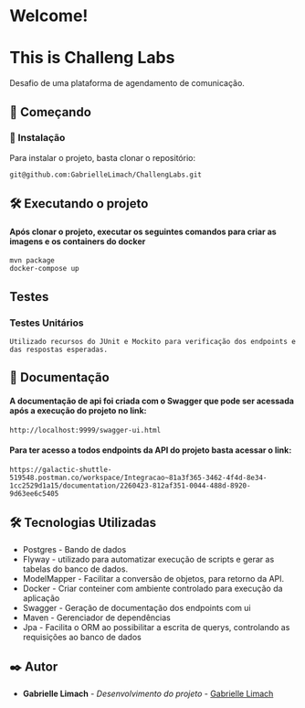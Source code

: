 # Welcome!

# This is Challeng Labs
Desafio de uma plataforma de agendamento de comunicação.

## 🚀 Começando

### 🔧 Instalação
Para instalar o projeto, basta clonar o repositório:
```
git@github.com:GabrielleLimach/ChallengLabs.git
```

## 🛠️ Executando o projeto

#### Após clonar o projeto, executar os seguintes comandos para criar as imagens e os containers do docker
```
mvn package
docker-compose up
```

## Testes

### Testes Unitários

```
Utilizado recursos do JUnit e Mockito para verificação dos endpoints e das respostas esperadas.
```

## 📄 Documentação

#### A documentação de api foi criada com o Swagger que pode ser acessada após a execução do projeto no link:

```
http://localhost:9999/swagger-ui.html
```

#### Para ter acesso a todos endpoints da API do projeto basta acessar o link:

```
https://galactic-shuttle-519548.postman.co/workspace/Integracao~81a3f365-3462-4f4d-8e34-1cc2529d1a15/documentation/2260423-812af351-0044-488d-8920-9d63ee6c5405
```

## 🛠️ Tecnologias Utilizadas

* Postgres - Bando de dados
* Flyway - utilizado para automatizar execução de scripts e gerar as tabelas do banco de dados.
* ModelMapper - Facilitar a conversão de objetos, para retorno da API.
* Docker - Criar conteiner com ambiente controlado para execução da aplicação
* Swagger - Geração de documentação dos endpoints com ui
* Maven - Gerenciador de dependências
* Jpa - Facilita o ORM ao possibilitar a escrita de querys, controlando as requisições ao banco de dados


## ✒️ Autor
* **Gabrielle Limach** - *Desenvolvimento do projeto* - [Gabrielle Limach](https://github.com/GabrielleLimach)
